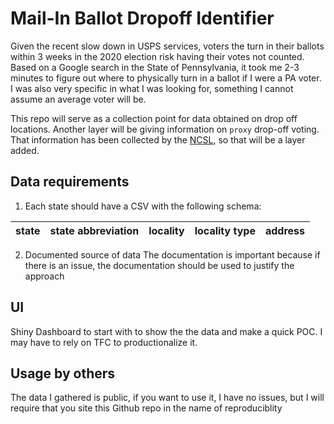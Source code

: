 # Mail-In Ballot Dropoff Identifier
Given the recent slow down in USPS services, voters the turn in their ballots within 3 weeks in the 2020 election risk having their votes not counted. Based on a Google search in the State of Pennsylvania, it took me 2-3 minutes to figure out where to physically turn in a ballot if I were a PA voter. I was also very specific in what I was looking for, something I cannot assume an average voter will be.

This repo will serve as a collection point for data obtained on drop off locations. Another layer will be giving information on `proxy` drop-off voting. That information has been collected by the [NCSL](https://www.ncsl.org/research/elections-and-campaigns/vopp-table-10-who-can-collect-and-return-an-absentee-ballot-other-than-the-voter.aspx#table), so that will be a layer added.

## Data requirements
1. Each state should have a CSV with the following schema:

|state |state abbreviation|locality              |locality type |address              |
|:-----|:-----|:---------------------|:-----|:---------------------|

2. Documented source of data
  The documentation is important because if there is an issue, the documentation should be used to justify the approach

## UI
Shiny Dashboard to start with to show the the data and make a quick POC. I may have to rely on TFC to productionalize it.

## Usage by others
The data I gathered is public, if you want to use it, I have no issues, but I will require that you site this Github repo in the name of reproduciblity
